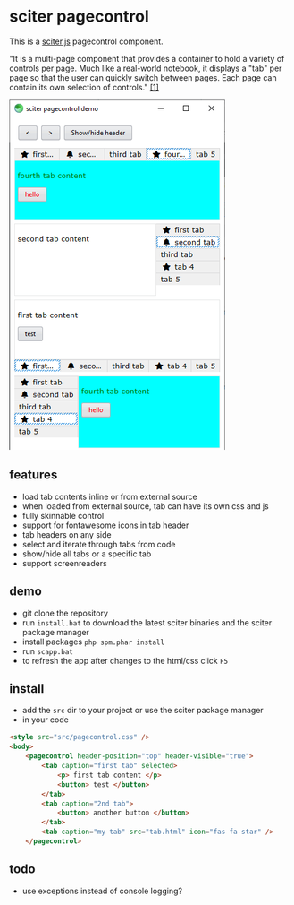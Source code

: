 # sciter pagecontrol

This is a [sciter.js](https://sciter.com/) pagecontrol component.

"It is a multi-page component that provides a container to hold a variety of controls per page. Much like a real-world notebook, it displays a "tab" per page so that the user can quickly switch between pages. Each page can contain its own selection of controls." [[1]](https://wiki.freepascal.org/TPageControl)

![sciter pagecontrol screenshot](screenshot.png)

## features

- load tab contents inline or from external source
- when loaded from external source, tab can have its own css and js
- fully skinnable control
- support for fontawesome icons in tab header
- tab headers on any side
- select and iterate through tabs from code
- show/hide all tabs or a specific tab
- support screenreaders

## demo

- git clone the repository
- run `install.bat` to download the latest sciter binaries and the sciter package manager
- install packages `php spm.phar install`
- run `scapp.bat`
- to refresh the app after changes to the html/css click `F5`

## install

- add the `src` dir to your project or use the sciter package manager
- in your code

```html
<style src="src/pagecontrol.css" />
<body>
    <pagecontrol header-position="top" header-visible="true">
        <tab caption="first tab" selected>
            <p> first tab content </p>
            <button> test </button>
        </tab>
        <tab caption="2nd tab">
            <button> another button </button>
        </tab>
        <tab caption="my tab" src="tab.html" icon="fas fa-star" />
    </pagecontrol>
```

## todo

- use exceptions instead of console logging?
